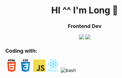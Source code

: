 <h1 align="center"> HI ^^ I'm Long 👋</h1>
<h3 align="center">Frontend Dev</h3>
<div id="header" align="center">
  <img src="https://media.giphy.com/media/ES4Vcv8zWfIt2/giphy.gif" width="100"/>   <img src="https://media.giphy.com/media/VhRU9RvKZWKujYXhlJ/giphy.gif" width="100"/>
</div>
<h3 align="left">Coding with:</h3>
<div align="left">
<img src="https://raw.githubusercontent.com/devicons/devicon/master/icons/html5/html5-original-wordmark.svg" alt="bash" width="40" height="40"/> <img src="https://raw.githubusercontent.com/devicons/devicon/master/icons/css3/css3-original-wordmark.svg" alt="bash" width="40" height="40"/>  <img src="https://raw.githubusercontent.com/devicons/devicon/master/icons/javascript/javascript-original.svg" alt="bash" width="40" height="40"/> <img src="https://raw.githubusercontent.com/devicons/devicon/master/icons/react/react-original-wordmark.svg" alt="bash" width="40" height="40"/> <img src="https://res.cloudinary.com/startup-grind/image/upload/c_fill,dpr_2.0,f_auto,g_center,h_1080,q_100,w_1080/v1/gcs/platform-data-dsc/events/Tailwind_CSS_Logo.svg.png" alt="bash" width="40" height="40"/> 
</div>










